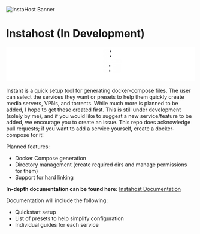 <img src="pic_trulli.jpg" alt="InstaHost Banner">

# Instahost (In Development)

![](images/LogoGitBG.png)

Instant is a quick setup tool for generating docker-compose files. The user can select the services they want or presets to help them quickly create media servers, VPNs, and torrents. While much more is planned to be added, I hope to get these created first. This is still under development (solely by me), and if you would like to suggest a new service/feature to be added, we encourage you to create an issue. This repo does acknowledge pull requests; if you want to add a service yourself, create a docker-compose for it!

Planned features:
- Docker Compose generation
- Directory management (create required dirs and manage permissions for them)
- Support for hard linking

**In-depth documentation can be found here:**
<a href="https://instahost.github.io/instahostdocs.github.io/" onclick="window.open('https://instahost.github.io/instahostdocs.github.io//', '_self');">Instahost Documentation</a>

Documentation will include the following:
- Quickstart setup
- List of presets to help simplify configuration
- Individual guides for each service
